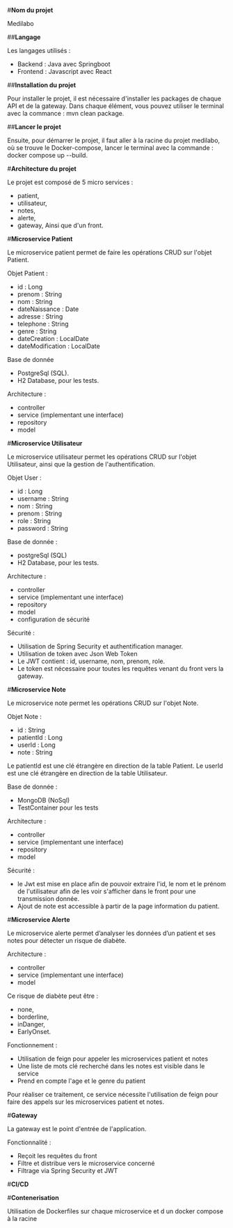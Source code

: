 #**Nom du projet**

Medilabo

##**Langage**

Les langages utilisés :
- Backend : Java avec Springboot 
- Frontend : Javascript avec React

##**Installation du projet**

Pour installer le projet, il est nécessaire d'installer les packages de chaque API et de la gateway. Dans chaque élément, vous pouvez utiliser le terminal avec la commance :  mvn clean package.

##**Lancer le projet**

Ensuite, pour démarrer le projet, il faut aller à la racine du projet medilabo, où se trouve le Docker-compose, lancer le terminal avec la commande : docker compose up --build.

#**Architecture du projet**

Le projet est composé de 5 micro services : 
- patient, 
- utilisateur, 
- notes, 
- alerte, 
- gateway, 
Ainsi que d'un front.

#**Microservice Patient**

Le microservice patient permet de faire les opérations CRUD sur l'objet Patient. 

Objet Patient : 
- id : Long
- prenom : String
- nom : String
- dateNaissance : Date
- adresse : String
- telephone : String
- genre : String
- dateCreation : LocalDate
- dateModification : LocalDate

Base de donnée
- PostgreSql (SQL).
- H2 Database, pour les tests.

Architecture :
- controller
- service (implementant une interface)
- repository
- model

#**Microservice Utilisateur**

Le microservice utilisateur permet les opérations CRUD sur l'objet Utilisateur, ainsi que la gestion de l'authentification.

Objet User : 
- id : Long
- username : String
- nom : String
- prenom : String
- role : String
- password : String

Base de donnée :
- postgreSql (SQL)
- H2 Database, pour les tests.

Architecture :
- controller
- service (implementant une interface)
- repository
- model
- configuration de sécurité

Sécurité : 
- Utilisation de Spring Security et authentification manager. 
- Utilisation de token avec Json Web Token
- Le JWT contient : id, username, nom, prenom, role.
- Le token est nécessaire pour toutes les requêtes venant du front vers la gateway.

#**Microservice Note**

Le microservice note permet les opérations CRUD sur l'objet Note.

Objet Note : 
- id : String
- patientId : Long
- userId : Long
- note : String

Le patientId est une clé étrangère en direction de la table Patient. Le userId est une clé étrangère en direction de la table Utilisateur.

Base de donnée : 
- MongoDB (NoSql)
- TestContainer pour les tests

Architecture :
- controller
- service (implementant une interface)
- repository
- model

Sécurité : 
- le Jwt est mise en place afin de pouvoir extraire l'id, le nom et le prénom de l'utilisateur afin de les voir s'afficher dans le front pour une transmission donnée.
- Ajout de note est accessible à partir de la page information du patient.

#**Microservice Alerte**

Le microservice alerte permet d’analyser les données d’un patient et ses notes pour détecter un risque de diabète.

Architecture : 
- controller
- service (implementant une interface)
- model

Ce risque de diabète peut être : 
- none, 
- borderline, 
- inDanger,
- EarlyOnset.

Fonctionnement : 
- Utilisation de feign pour appeler les microservices patient et notes
- Une liste de mots clé recherché dans les notes est visible dans le service
- Prend en compte l'age et le genre du patient

Pour réaliser ce traitement, ce service nécessite l'utilisation de feign pour faire des appels sur les microservices patient et notes.

#**Gateway**

La gateway est le point d'entrée de l'application. 

Fonctionnalité : 
- Reçoit les requêtes du front
- Filtre et distribue vers le microservice concerné
- Filtrage via Spring Security et JWT

#**CI/CD**


#**Contenerisation** 

Utilisation de Dockerfiles sur chaque microservice et d un docker compose à la racine


